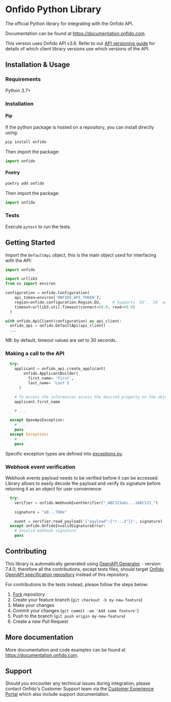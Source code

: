 # Onfido Python Library

The official Python library for integrating with the Onfido API.

Documentation can be found at <https://documentation.onfido.com>.

This version uses Onfido API v3.6. Refer to our [API versioning guide](https://developers.onfido.com/guide/api-versioning-policy#client-libraries) for details of which client library versions use which versions of the API.

## Installation & Usage

### Requirements

Python 3.7+

### Installation

#### Pip

If the python package is hosted on a repository, you can install directly using:

```sh
pip install onfido
```

Then import the package:
```python
import onfido
```

#### Poetry

```sh
poetry add onfido
```

Then import the package:
```python
import onfido
```

### Tests

Execute `pytest` to run the tests.

## Getting Started

Import the `DefaultApi` object, this is the main object used for interfacing with the API:

```python
import onfido

import urllib3
from os import environ

configuration = onfido.Configuration(
    api_token=environ['ONFIDO_API_TOKEN'],
    region=onfido.configuration.Region.EU,     # Supports `EU`, `US` and `CA`
    timeout=urllib3.util.Timeout(connect=60.0, read=60.0)
  )

with onfido.ApiClient(configuration) as api_client:
  onfido_api = onfido.DefaultApi(api_client)
  ...
```

NB: by default, timeout values are set to 30 seconds.

### Making a call to the API

```python
  try:
    applicant = onfido_api.create_applicant(
        onfido.ApplicantBuilder(
          first_name= 'First',
          last_name= 'Last')
      )

    # To access the information access the desired property on the object, for example:
    applicant.first_name

    # ...

  except OpenApiException:
    # ...
    pass
  except Exception:
    # ...
    pass
```

Specific exception types are defined into [exceptions.py](onfido/exceptions.py).

### Webhook event verification

Webhook events payload needs to be verified before it can be accessed. Library allows to easily decode the payload and verify its signature before returning it as an object for user convenience:

```python
  try:
    verifier = onfido.WebhookEventVerifier("_ABC123abc...3ABC123_")

    signature = "a0...760e"

    event = verifier.read_payload('{"payload":{"r...3"}}', signature)
  except onfido.OnfidoInvalidSignatureError:
    # Invalid webhook signature
    pass
```

## Contributing

This library is automatically generated using [OpenAPI Generator](https://openapi-generator.tech) - version: 7.4.0;
therefore all the contributions, except tests files, should target [Onfido OpenAPI specification repository](https://github.com/onfido/onfido-openapi-spec/tree/master) instead of this repository.

For contributions to the tests instead, please follow the steps below:

1. [Fork](<https://github.com/onfido/onfido-python/fork>) repository
2. Create your feature branch (`git checkout -b my-new-feature`)
3. Make your changes
4. Commit your changes (`git commit -am 'Add some feature'`)
5. Push to the branch (`git push origin my-new-feature`)
6. Create a new Pull Request

## More documentation

More documentation and code examples can be found at <https://documentation.onfido.com>.

## Support

Should you encounter any technical issues during integration, please contact Onfido's Customer Support team
via the [Customer Experience Portal](https://public.support.onfido.com/) which also include support documentation.
